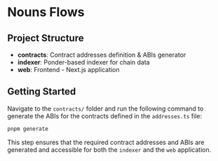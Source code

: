 # Nouns Flows

## Project Structure

- **contracts**: Contract addresses definition & ABIs generator
- **indexer**: Ponder-based indexer for chain data
- **web**: Frontend - Next.js application

## Getting Started

Navigate to the `contracts/` folder and run the following command to generate the ABIs for the contracts defined in the `addresses.ts` file:

```sh
pnpm generate
```

This step ensures that the required contract addresses and ABIs are generated and accessible for both the `indexer` and the `web` application.
